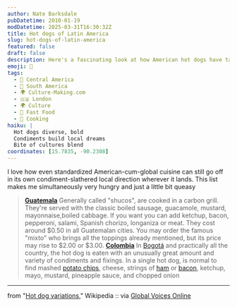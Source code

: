 ```yaml
---
author: Nate Barksdale
pubDatetime: 2010-01-19
modDatetime: 2025-03-31T16:30:32Z
title: Hot dogs of Latin America
slug: hot-dogs-of-latin-america
featured: false
draft: false
description: Here's a fascinating look at how American hot dogs have taken on unique local twists throughout Latin America. The variations in Guatemala and Colombia showcase just how inventive cuisine can be.
emoji: 🌭
tags:
  - 🥑 Central America
  - 🧉 South America
  - 🌍 Culture-Making.com
  - 🇬🇧 London
  - 🌍 Culture
  - 🍔 Fast Food
  - 🍳 Cooking
haiku: |
  Hot dogs diverse, bold  
  Condiments build local dreams  
  Bite of cultures blend
coordinates: [15.7835, -90.2308]
---
```


I love how even standardized American-cum-global cuisine can still go off in its own condiment-slathered local direction wherever it lands. This list makes me simultaneously very hungry and just a little bit queasy

> **[Guatemala](/wiki/Guatemala "Guatemala")** Generally called "shucos", are cooked in a carbon grill. They're served with the classic boiled sausage, guacamole, mustard, mayonnaise,boiled cabbage. If you want you can add ketchup, bacon, pepperoni, salami, Spanish chorizo, longaniza or meat. They cost around $0.50 in all Guatemalan cities. You may order the famous "mixto" who brings all the toppings already mentioned, but its price may rise to $2.00 or $3.00. **[Colombia](/wiki/Colombia "Colombia")** In [Bogotá](/wiki/Bogotá "Bogotá") and practically all the country, the hot dog is eaten with an unusually great amount and variety of condiments and fixings. In a single hot dog, is normal to find mashed [potato chips](/wiki/Potato_chips "Potato chips"), cheese, strings of [ham](/wiki/Ham "Ham") or [bacon](/wiki/Bacon "Bacon"), ketchup, mayo, mustard, pineapple sauce, and chopped onion

---

from "[Hot dog variations](http://en.wikipedia.org/wiki/Hot_dog_variations#Other_locations_in_the_Americas)," Wikipedia :: via [Global Voices Online](http://globalvoicesonline.org/2009/02/15/guatemala-the-shuco-hot-dog/)
